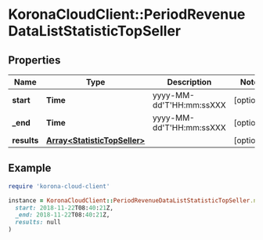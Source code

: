 # KoronaCloudClient::PeriodRevenueDataListStatisticTopSeller

## Properties

| Name | Type | Description | Notes |
| ---- | ---- | ----------- | ----- |
| **start** | **Time** | yyyy-MM-dd&#39;T&#39;HH:mm:ssXXX | [optional] |
| **_end** | **Time** | yyyy-MM-dd&#39;T&#39;HH:mm:ssXXX | [optional] |
| **results** | [**Array&lt;StatisticTopSeller&gt;**](StatisticTopSeller.md) |  | [optional] |

## Example

```ruby
require 'korona-cloud-client'

instance = KoronaCloudClient::PeriodRevenueDataListStatisticTopSeller.new(
  start: 2018-11-22T08:40:21Z,
  _end: 2018-11-22T08:40:21Z,
  results: null
)
```

